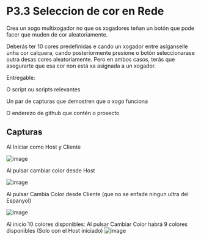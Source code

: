 # P3.3 Seleccion de cor en Rede
 
Crea un xogo multixogador no que os xogadores teñan un botón que pode facer que muden de cor aleatoriamente.

Deberás ter 10 cores predefinidas e cando un xogador entre asíganselle unha cor calquera, cando posteriormente presione o botón seleccionarase outra desas cores aleatoriamente. Pero en ambos casos, terás que asegurarte que esa cor non está xa asignada a un xogador.

Entregable:

O script ou scripts relevantes

Un par de capturas que demostren que o xogo funciona

O enderezo de github que contén o proxecto

## Capturas

Al Iniciar como Host y Cliente

![image](https://github.com/9RACHA/P3.3-Seleccion-de-cor-en-Rede/assets/66274956/4b1b1bfb-b7ca-454a-a68b-0906ab31cf73)


Al pulsar cambiar color desde Host

![image](https://github.com/9RACHA/P3.3-Seleccion-de-cor-en-Rede/assets/66274956/763dcf84-f332-4bf9-95b1-e6ea429fcdc8)


Al pulsar Cambia Color desde Cliente (que no se enfade ningun ultra del Espanyol)

![image](https://github.com/9RACHA/P3.3-Seleccion-de-cor-en-Rede/assets/66274956/844b9a99-0cbc-42f7-a28d-e66e8a60f876)

Al inicio 10 colores disponibles: Al pulsar Cambiar Color habrá 9 colores disponibles (Solo con el Host iniciado)
![image](https://github.com/9RACHA/P3.3-Seleccion-de-cor-en-Rede/assets/66274956/9f6bb75b-4263-4fd5-bf91-b9f1a34e19e4)




